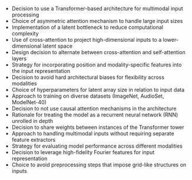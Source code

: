 - Decision to use a Transformer-based architecture for multimodal input processing
- Choice of asymmetric attention mechanism to handle large input sizes
- Implementation of a latent bottleneck to reduce computational complexity
- Use of cross-attention to project high-dimensional inputs to a lower-dimensional latent space
- Design decision to alternate between cross-attention and self-attention layers
- Strategy for incorporating position and modality-specific features into the input representation
- Decision to avoid hard architectural biases for flexibility across modalities
- Choice of hyperparameters for latent array size in relation to input data
- Approach to training on diverse datasets (ImageNet, AudioSet, ModelNet-40)
- Decision to not use causal attention mechanisms in the architecture
- Rationale for treating the model as a recurrent neural network (RNN) unrolled in depth
- Decision to share weights between instances of the Transformer tower
- Approach to handling multimodal inputs without requiring separate feature extractors
- Strategy for evaluating model performance across different modalities
- Decision to leverage high-fidelity Fourier features for input representation
- Choice to avoid preprocessing steps that impose grid-like structures on inputs